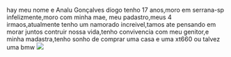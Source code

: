hay meu nome e Analu Gonçalves diogo tenho 17 anos,moro em serrana-sp infelizmente,moro com minha mae, meu padastro,meus 4 irmaos,atualmente tenho um namorado increivel,tamos ate pensando em morar juntos contruir nossa vida,tenho convivencia com meu genitor,e minha madastra,tenho sonho de comprar uma casa e uma xt660 ou talvez uma bmw
![](https://media1.tenor.com/m/6tGkVd9cudQAAAAC/shy-ronnie-the-lonely-island.gif)
